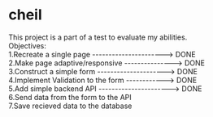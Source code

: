 # cheil

This project is a part of a test to evaluate my abilities.<br />
Objectives:<br />
  1.Recreate a single page ----------------------> DONE<br />
  2.Make page adaptive/responsive ---------------> DONE<br />
  3.Construct a simple form ---------------------> DONE<br />
  4.Implement Validation to the form ------------> DONE<br />
  5.Add simple backend API ----------------------> DONE<br />
  6.Send data from the form to the API          <br />
  7.Save recieved data to the database          <br />

